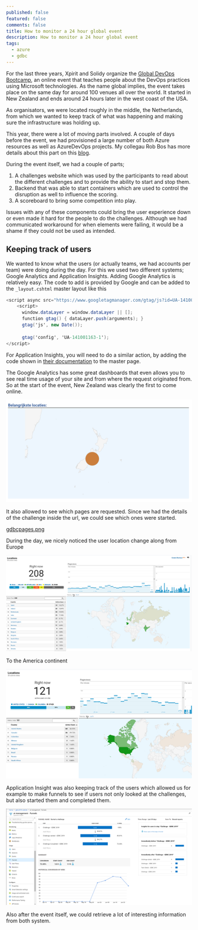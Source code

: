 ```yaml
---
published: false
featured: false
comments: false
title: How to monitor a 24 hour global event
description: How to monitor a 24 hour global event
tags:
  - azure
  - gdbc
---
```

For the last three years, Xpirit and Solidy organize the [Global DevOps Bootcamp](https://globaldevopsbootcamp.com/), an online event that teaches people about the DevOps practices using Microsoft technologies. As the name global  implies, the event takes place on the same day for around 100 venues all over the world. It started in New Zealand and ends around 24 hours later in the west coast of the USA.

As organisators, we were located roughly in the middle, the Netherlands, from which we wanted to keep track of what was happening and making sure the infrastructure was holding up.

This year, there were a lot of moving parts involved. A couple of days before the event, we had provisioned a large number of both Azure resources as well as AzureDevOps projects. My collegau Rob Bos has more details about this part on this [blog](https://rajbos.github.io/blog/2019/06/23/GDBC-Azure-learnings).

During the event itself, we had a couple of parts;

1. A challenges website which was used by the participants to read about the different challenges and to provide the ability to start and stop them.
2. Backend that was able to start containers which are used to control the disruption as well to influence the scoring.
3. A scoreboard to bring some competition into play.

Issues with any of these components could bring the user experience down or even made it hard for the people to do the challenges. Although we had communicated workaround for when elements were failing, it would be a shame if they could not be used as intended.

## Keeping track of users

We wanted to know what the users (or actually teams, we had accounts per team) were doing during the day. For this we used two different systems; Google Analytics and Application Insights. Adding Google Analytics is relatively easy. The code to add is provided by Google and can be added to the `_layout.cshtml` master layout like this

```csharp
<script async src="https://www.googletagmanager.com/gtag/js?id=UA-141001163-1"></script>
    <script>
      window.dataLayer = window.dataLayer || [];
      function gtag() { dataLayer.push(arguments); }
      gtag('js', new Date());

      gtag('config', 'UA-141001163-1');
</script>
```

For Application Insights, you will need to do a similar action, by adding the code shown in [their documentation](https://docs.microsoft.com/en-us/azure/azure-monitor/app/javascript) to the master page.

The Google Analytics has some great dashboards that even allows you to see real time usage of your site and from where the request originated from. So at the start of the event, New Zealand was clearly the first to come online.

![newzealand.png](/images/newzealand.png)

It also allowed to see which pages are requested. Since we had the details of the challenge inside the url, we could see which ones were started.

[gdbcpages.png](/images/gdbcpages.png)

During the day, we nicely noticed the user location change along from Europe

![gdbceurope.png](/images/gdbceurope.png)

To the America continent

![gdbcamerica.png](/images/gdbcamerica.png)

Application Insight was also keeping track of the users which allowed us for example to make funnels to see if users not only looked at the challenges, but also started them and completed them.

![screen37.png](/images/screen37.png)

Also after the event itself, we could retrieve a lot of interesting information from both system. 




